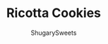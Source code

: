 ---
layout: ../../layouts/MarkdownPostLayout.astro
title: Ricotta Cookies
author: ShugarySweets
pubDate: 2020-12-15
description: "The soft, delicate taste of Italian Ricotta Cookies keeps everyone coming back for more. With so many ways to change up the flavors and sprinkles, you&#x27;ll love making these treats any time of year!"
image_url: https://www.shugarysweets.com/wp-content/uploads/2020/12/ricotta-cookies-facebook.jpg
tags: ["Cookies","Italian"]
calories: 105
protein: 1
carbohydrates: 17
fats: 3
fiber: 0
ingredients: ["2 1/4 cups powdered sugar","3 Tablespoons milk","Red and green colored sugar (rainbow non parelis or rainbow jimmies for everyday)","2 cups granulated sugar","1 cup unsalted butter, softened","1 container (15oz) ricotta cheese","2 teaspoons vanilla extract","2 large eggs","4 cups all-purpose flour","2 Tablespoons baking powder","1 teaspoon kosher salt"]
serves: 60
time: "1 hour 30 minutes"
prepTime: "15 minutes"
instructions: ["Preheat oven to 350 degrees F. ","In a large mixing bowl, beat sugar and butter with a hand mixer until blended. Beat on high for about 5 minutes or until light and fluffy.","Beat in ricotta, vanilla extract and eggs on medium speed until combined.","Reduce speed to low and add flour, baking powder and salt. Continue to mix until the dough holds together. Don’t overmix. ","Drop by level Tablespoons (or use a small cookie scoop) onto an ungreased cookie sheet, leaving about 2 inches between cookies.  ","Bake 15 minutes or until cookies are slightly golden brown around the bottom edges. Cookies will remain soft. Carefully transfer cookies to a wire cooling rack.","In a small bowl, add the milk to the powdered sugar, a little at a time, until you get the desired consistency. ","Once cookies have cooled completely, spread icing on the cookies or dip the tops of the cookie in the glaze. Decorate with rainbow sprinkles or red and green sugar.","Set cookies aside and let icing set up for about 1 hour."]
nutrition: ["105 calories","17 grams carbohydrates","15 milligrams cholesterol","3 grams fat","0 grams fiber","1 grams protein","2 grams saturated fat","91 grams sodium","11 grams sugar","0 grams trans fat","1 grams unsaturated fat"]
---